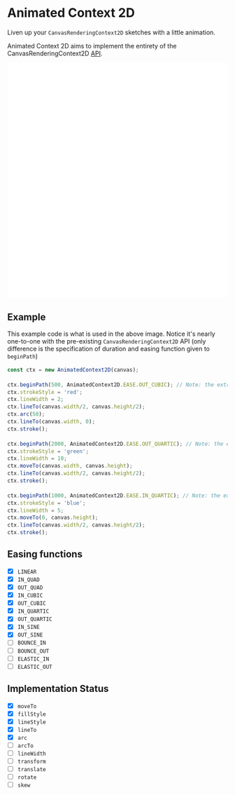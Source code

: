 # Animated Context 2D
Liven up your `CanvasRenderingContext2D` sketches with a little animation.

Animated Context 2D aims to implement the entirety of the CanvasRenderingContext2D
[API](https://developer.mozilla.org/en-US/docs/Web/API/CanvasRenderingContext2D).

![Example of Animated Context](./images/example.gif)

## Example
This example code is what is used in the above image. Notice it's nearly one-to-one
with the pre-existing `CanvasRenderingContext2D` API (only difference is the
specification of duration and easing function given to `beginPath`)

```js
const ctx = new AnimatedContext2D(canvas);

ctx.beginPath(500, AnimatedContext2D.EASE.OUT_CUBIC); // Note: the extra arguments
ctx.strokeStyle = 'red';
ctx.lineWidth = 2;
ctx.lineTo(canvas.width/2, canvas.height/2);
ctx.arc(50);
ctx.lineTo(canvas.width, 0);
ctx.stroke();

ctx.beginPath(2000, AnimatedContext2D.EASE.OUT_QUARTIC); // Note: the extra arguments
ctx.strokeStyle = 'green';
ctx.lineWidth = 10;
ctx.moveTo(canvas.width, canvas.height);
ctx.lineTo(canvas.width/2, canvas.height/2);
ctx.stroke();

ctx.beginPath(1000, AnimatedContext2D.EASE.IN_QUARTIC); // Note: the extra arguments
ctx.strokeStyle = 'blue';
ctx.lineWidth = 5;
ctx.moveTo(0, canvas.height);
ctx.lineTo(canvas.width/2, canvas.height/2);
ctx.stroke();
```

## Easing functions
- [x] `LINEAR`
- [x] `IN_QUAD`
- [x] `OUT_QUAD`
- [x] `IN_CUBIC`
- [x] `OUT_CUBIC`
- [x] `IN_QUARTIC`
- [x] `OUT_QUARTIC`
- [x] `IN_SINE`
- [x] `OUT_SINE`
- [ ] `BOUNCE_IN`
- [ ] `BOUNCE_OUT`
- [ ] `ELASTIC_IN`
- [ ] `ELASTIC_OUT`

## Implementation Status
- [x] `moveTo`
- [x] `fillStyle`
- [x] `lineStyle`
- [x] `lineTo`
- [x] `arc`
- [ ] `arcTo`
- [ ] `lineWidth`
- [ ] `transform`
- [ ] `translate`
- [ ] `rotate`
- [ ] `skew`
